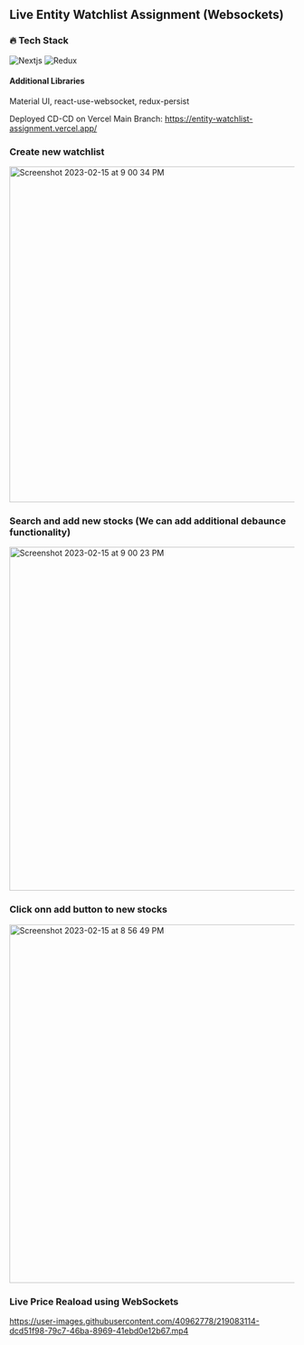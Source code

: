 ## Live Entity Watchlist Assignment (Websockets)

### 🔥 Tech Stack
![Nextjs](https://img.shields.io/badge/nextjs-%2361DAFB.svg?&style=for-the-badge&logo=nextjs&logoColor=white)
![Redux](https://img.shields.io/badge/redux--toolkit-%23593d88.svg?style=for-the-badge&logo=redux&logoColor=white)

#### Additional Libraries
Material UI, react-use-websocket, redux-persist

Deployed CD-CD on Vercel Main Branch: https://entity-watchlist-assignment.vercel.app/

### Create new watchlist
<img width="594" alt="Screenshot 2023-02-15 at 9 00 34 PM" src="https://user-images.githubusercontent.com/40962778/219073900-f164cadc-408f-4989-9d56-3d5e8a8616a6.png">

### Search and add new stocks (We can add additional debaunce functionality)
<img width="608" alt="Screenshot 2023-02-15 at 9 00 23 PM" src="https://user-images.githubusercontent.com/40962778/219073999-ab616bbb-afdf-409d-baf1-5de91bc76bbe.png">

### Click onn add button to new stocks
<img width="634" alt="Screenshot 2023-02-15 at 8 56 49 PM" src="https://user-images.githubusercontent.com/40962778/219074042-439c216a-616c-452b-9359-7e9279e589db.png">

### Live Price Reaload using WebSockets
https://user-images.githubusercontent.com/40962778/219083114-dcd51f98-79c7-46ba-8969-41ebd0e12b67.mp4


